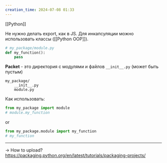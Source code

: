 ```yaml
---
creation_time: 2024-07-08 01:33
---
```

[[Python]]

Не нужно делать export, как в JS. 
Для инкапсуляции можно использовать классы ([[Python OOP]]).

```python
# my_package/module.py 
def my_function():
	pass
```

**Packet** - это директория с модулями и файлов `__init__.py` (может быть пустым)
```
my_package/ 
	__init__.py 
	module.py 
```

Как использовать:
```python
from my_package import module
# module.my_function
```
or 
```python
from my_package.module import my_function
# my_function
```

---

-> How to upload?
https://packaging.python.org/en/latest/tutorials/packaging-projects/